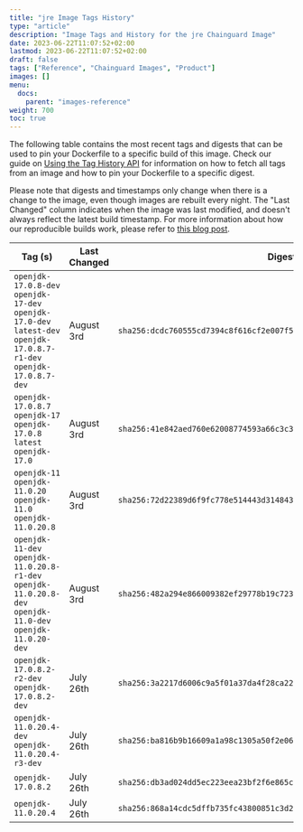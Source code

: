 ```yaml
---
title: "jre Image Tags History"
type: "article"
description: "Image Tags and History for the jre Chainguard Image"
date: 2023-06-22T11:07:52+02:00
lastmod: 2023-06-22T11:07:52+02:00
draft: false
tags: ["Reference", "Chainguard Images", "Product"]
images: []
menu:
  docs:
    parent: "images-reference"
weight: 700
toc: true
---
```


The following table contains the most recent tags and digests that can be used to pin your Dockerfile to a specific build of this image. Check our guide on [Using the Tag History API](/chainguard/chainguard-images/using-the-tag-history-api/) for information on how to fetch all tags from an image and how to pin your Dockerfile to a specific digest.

Please note that digests and timestamps only change when there is a change to the image, even though images are rebuilt every night. The "Last Changed" column indicates when the image was last modified, and doesn't always reflect the latest build timestamp. For more information about how our reproducible builds work, please refer to [this blog post](https://www.chainguard.dev/unchained/reproducing-chainguards-reproducible-image-builds).

| Tag (s)                                                                                                                 | Last Changed | Digest                                                                    |
|-------------------------------------------------------------------------------------------------------------------------|--------------|---------------------------------------------------------------------------|
|  `openjdk-17.0.8-dev` `openjdk-17-dev` `openjdk-17.0-dev` `latest-dev` `openjdk-17.0.8.7-r1-dev` `openjdk-17.0.8.7-dev` | August 3rd   | `sha256:dcdc760555cd7394c8f616cf2e007f50e454af8419f9041052b63f0fcd7a2fdb` |
|  `openjdk-17.0.8.7` `openjdk-17` `openjdk-17.0.8` `latest` `openjdk-17.0`                                               | August 3rd   | `sha256:41e842aed760e62008774593a66c3c33619c1a22748101435078b4733a480d74` |
|  `openjdk-11` `openjdk-11.0.20` `openjdk-11.0` `openjdk-11.0.20.8`                                                      | August 3rd   | `sha256:72d22389d6f9fc778e514443d31484310484114fec4a01081575c42be65a06c9` |
|  `openjdk-11-dev` `openjdk-11.0.20.8-r1-dev` `openjdk-11.0.20.8-dev` `openjdk-11.0-dev` `openjdk-11.0.20-dev`           | August 3rd   | `sha256:482a294e866009382ef29778b19c723f82074f3d3489ab7a879ca39759f7db49` |
|  `openjdk-17.0.8.2-r2-dev` `openjdk-17.0.8.2-dev`                                                                       | July 26th    | `sha256:3a2217d6006c9a5f01a37da4f28ca22b906c3dfc1454cc8b92b54a3fea1f63ea` |
|  `openjdk-11.0.20.4-dev` `openjdk-11.0.20.4-r3-dev`                                                                     | July 26th    | `sha256:ba816b9b16609a1a98c1305a50f2e063186732935dea479c95a157d1e8fcff85` |
|  `openjdk-17.0.8.2`                                                                                                     | July 26th    | `sha256:db3ad024dd5ec223eea23bf2f6e865c9ecb0aac752cad99132139f019a18c98e` |
|  `openjdk-11.0.20.4`                                                                                                    | July 26th    | `sha256:868a14cdc5dffb735fc43800851c3d24603c73b414ed83a51c81c6c79432f709` |
